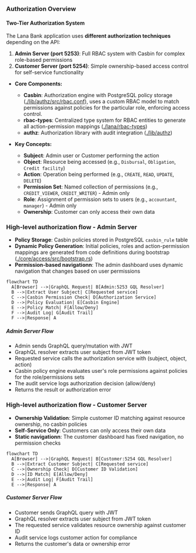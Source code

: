 ### Authorization Overview

#### Two-Tier Authorization System

The Lana Bank application uses **different authorization techniques** depending on the API:

1. **Admin Server (port 5253)**: Full RBAC system with Casbin for complex role-based permissions
2. **Customer Server (port 5254)**: Simple ownership-based access control for self-service functionality

- **Core Components:**

  - **Casbin**: Authorization engine with PostgreSQL policy storage ([./lib/authz/src/rbac.conf](./lib/authz/src/rbac.conf)), uses a custom RBAC model to match permissions against policies for the particular role, enforcing access control.
  - **rbac-types**: Centralized type system for RBAC entities to generate all action-permission mappings ([./lana/rbac-types](./lana/rbac-types))
  - **authz**: Authorization library with audit integration ([./lib/authz](./lib/authz))

- **Key Concepts:**
  - **Subject**: Admin user or Customer performing the action
  - **Object**: Resource being accessed (e.g., `Disbursal`, `Obligation`, `Credit facility`)
  - **Action**: Operation being performed (e.g., `CREATE`, `READ`, `UPDATE`, `DELETE`)
  - **Permission Set**: Named collection of permissions (e.g., `CREDIT_VIEWER`, `CREDIT_WRITER`) - Admin only
  - **Role**: Assignment of permission sets to users (e.g., `accountant`, `manager`) - Admin only
  - **Ownership**: Customer can only access their own data

### High-level authorization flow - Admin Server

- **Policy Storage**: Casbin policies stored in PostgreSQL `casbin_rule` table
- **Dynamic Policy Generation**: Initial policies, roles and action-permission mappings are generated from code definitions during bootstrap ([./core/access/src/bootstrap.rs](./core/access/src/bootstrap.rs))
- **Permission-based navigationn**: The admin dashboard uses dynamic navigation that changes based on user permissions

```mermaid
flowchart TD
  A[Browser] -->|GraphQL Request| B[Admin:5253 GQL Resolver]
  B -->|Extract User Subject| C[Requested service]
  C -->|Casbin Permission Check| D[Authorization Service]
  D -->|Policy Evaluation| E[Casbin Engine]
  E -->|Policy Match| F[Allow/Deny]
  F -->|Audit Log| G[Audit Trail]
  F -->|Response| A
```

##### Admin Server Flow

- Admin sends GraphQL query/mutation with JWT
- GraphQL resolver extracts user subject from JWT token
- Requested service calls the authorization service with (subject, object, action)
- Casbin policy engine evaluates user's role permissions against policies for the role/permissions sets
- The audit service logs authorization decision (allow/deny)
- Returns the result or authorization error

### High-level authorization flow - Customer Server

- **Ownership Validation**: Simple customer ID matching against resource ownership, no casbin policies
- **Self-Service Only**: Customers can only access their own data
- **Static navigationn**: The customer dashboard has fixed navigation, no permission checks

```mermaid
flowchart TD
  A[Browser] -->|GraphQL Request| B[Customer:5254 GQL Resolver]
  B -->|Extract Customer Subject| C[Requested service]
  C -->|Ownership Check| D[Customer ID Validation]
  D -->|ID Match| E[Allow/Deny]
  E -->|Audit Log| F[Audit Trail]
  E -->|Response| A
```

##### Customer Server Flow

- Customer sends GraphQL query with JWT
- GraphQL resolver extracts user subject from JWT token
- The requested service validates resource ownership against customer ID
- Audit service logs customer action for compliance
- Returns the customer's data or ownership error
